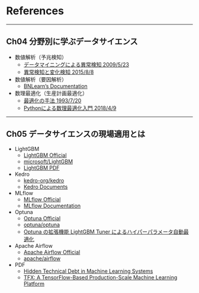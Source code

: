 # References

---

## Ch04 分野別に学ぶデータサイエンス

- 数値解析（予兆検知）
  - [データマイニングによる異常検知 2009/5/23](https://www.amazon.co.jp/%E3%83%87%E3%83%BC%E3%82%BF%E3%83%9E%E3%82%A4%E3%83%8B%E3%83%B3%E3%82%B0%E3%81%AB%E3%82%88%E3%82%8B%E7%95%B0%E5%B8%B8%E6%A4%9C%E7%9F%A5-%E5%B1%B1%E8%A5%BF-%E5%81%A5%E5%8F%B8/dp/4320018826/ref=sr_1_1?__mk_ja_JP=%E3%82%AB%E3%82%BF%E3%82%AB%E3%83%8A&crid=1VZMTSPMS3AUP&keywords=%E3%83%87%E3%83%BC%E3%82%BF%E3%83%9E%E3%82%A4%E3%83%8B%E3%83%B3%E3%82%B0%E3%81%AB%E3%82%88%E3%82%8B%E7%95%B0%E5%B8%B8%E6%A4%9C%E7%9F%A5&qid=1668692446&qu=eyJxc2MiOiIwLjM3IiwicXNhIjoiMC44NCIsInFzcCI6IjAuNjUifQ%3D%3D&s=books&sprefix=%E3%83%87%E3%83%BC%E3%82%BF%E3%83%9E%E3%82%A4%E3%83%8B%E3%83%B3%E3%82%B0%E3%81%AB%E3%82%88%E3%82%8B%E7%95%B0%E5%B8%B8%E6%A4%9C%E7%9F%A5%2Cstripbooks%2C214&sr=1-1)
  - [異常検知と変化検知 2015/8/8](https://www.amazon.co.jp/%E7%95%B0%E5%B8%B8%E6%A4%9C%E7%9F%A5%E3%81%A8%E5%A4%89%E5%8C%96%E6%A4%9C%E7%9F%A5-%E6%A9%9F%E6%A2%B0%E5%AD%A6%E7%BF%92%E3%83%97%E3%83%AD%E3%83%95%E3%82%A7%E3%83%83%E3%82%B7%E3%83%A7%E3%83%8A%E3%83%AB%E3%82%B7%E3%83%AA%E3%83%BC%E3%82%BA-%E4%BA%95%E6%89%8B-%E5%89%9B/dp/4061529080/ref=sr_1_1?__mk_ja_JP=%E3%82%AB%E3%82%BF%E3%82%AB%E3%83%8A&crid=MLCSAGCKRD65&keywords=%E7%95%B0%E5%B8%B8%E6%A4%9C%E7%9F%A5%E3%81%A8%E5%A4%89%E5%8C%96%E6%A4%9C%E7%9F%A5&qid=1668692568&qu=eyJxc2MiOiIxLjk0IiwicXNhIjoiMS41NCIsInFzcCI6IjEuMTkifQ%3D%3D&s=books&sprefix=%E7%95%B0%E5%B8%B8%E6%A4%9C%E7%9F%A5%E3%81%A8%E5%A4%89%E5%8C%96%E6%A4%9C%E7%9F%A5%2Cstripbooks%2C188&sr=1-1)
- 数値解析（要因解析）
  - [BNLearn’s Documentation](https://erdogant.github.io/bnlearn/pages/html/index.html)
- 数理最適化（生産計画最適化）
  - [最適化の手法 1993/7/20](https://www.amazon.co.jp/%E6%9C%80%E9%81%A9%E5%8C%96%E3%81%AE%E6%89%8B%E6%B3%95-%E6%83%85%E5%A0%B1%E6%95%B0%E5%AD%A6%E8%AC%9B%E5%BA%A7-14-%E8%8C%A8%E6%9C%A8-%E4%BF%8A%E7%A7%80/dp/4320026640/ref=sr_1_3?__mk_ja_JP=%E3%82%AB%E3%82%BF%E3%82%AB%E3%83%8A&crid=3D2NEA0ATS4YN&keywords=%E6%9C%80%E9%81%A9%E5%8C%96%E3%81%AE%E6%89%8B%E6%B3%95&qid=1668692972&qu=eyJxc2MiOiIwLjAwIiwicXNhIjoiMC4wMCIsInFzcCI6IjAuMDAifQ%3D%3D&s=books&sprefix=%E6%9C%80%E9%81%A9%E5%8C%96%E3%81%AE%E6%89%8B%E6%B3%95%2Cstripbooks%2C239&sr=1-3)
  - [Pythonによる数理最適化入門 2018/4/9](https://www.amazon.co.jp/Python%E3%81%AB%E3%82%88%E3%82%8B%E6%95%B0%E7%90%86%E6%9C%80%E9%81%A9%E5%8C%96%E5%85%A5%E9%96%80-%E5%AE%9F%E8%B7%B5Python%E3%83%A9%E3%82%A4%E3%83%96%E3%83%A9%E3%83%AA%E3%83%BC-%E4%B9%85%E4%BF%9D-%E5%B9%B9%E9%9B%84/dp/4254128959/ref=sr_1_2?__mk_ja_JP=%E3%82%AB%E3%82%BF%E3%82%AB%E3%83%8A&crid=2P1LX8G1D6LSM&keywords=python+%E6%95%B0%E7%90%86%E6%9C%80%E9%81%A9%E5%8C%96&qid=1668693045&qu=eyJxc2MiOiIyLjQ5IiwicXNhIjoiMS43OSIsInFzcCI6IjEuNTQifQ%3D%3D&s=books&sprefix=python+%E6%95%B0%E7%90%86%E6%9C%80%E9%81%A9%E5%8C%96%2Cstripbooks%2C200&sr=1-2)

---

## Ch05 データサイエンスの現場適用とは

- LightGBM
  - [LightGBM Official](https://lightgbm.readthedocs.io/en/latest/)
  - [microsoft/LightGBM](https://github.com/microsoft/LightGBM)
  - [LightGBM PDF](https://proceedings.neurips.cc/paper/2017/file/6449f44a102fde848669bdd9eb6b76fa-Paper.pdf#search='lightGBM+paper)
- Kedro
  - [kedro-org/kedro](https://github.com/kedro-org/kedro)
  - [Kedro Documents](https://kedro.readthedocs.io/en/stable/)
- MLflow
  - [MLflow Official](https://mlflow.org/)
  - [MLflow Documentation](https://mlflow.org/docs/latest/index.html)
- Optuna
  - [Optuna Official](https://optuna.org/)
  - [optuna/optuna](https://github.com/optuna/optuna)
  - [Optuna の拡張機能 LightGBM Tuner によるハイパーパラメータ自動最適化](https://tech.preferred.jp/ja/blog/hyperparameter-tuning-with-optuna-integration-lightgbm-tuner/)
- Apache Airflow
  - [Apache Airflow Official](https://airflow.apache.org/)
  - [apache/airflow](https://github.com/apache/airflow)
- PDF
  - [Hidden Technical Debt in Machine Learning Systems](https://proceedings.neurips.cc/paper/2015/file/86df7dcfd896fcaf2674f757a2463eba-Paper.pdf)
  - [TFX: A TensorFlow-Based Production-Scale Machine Learning Platform](https://dl.acm.org/doi/pdf/10.1145/3097983.3098021)
